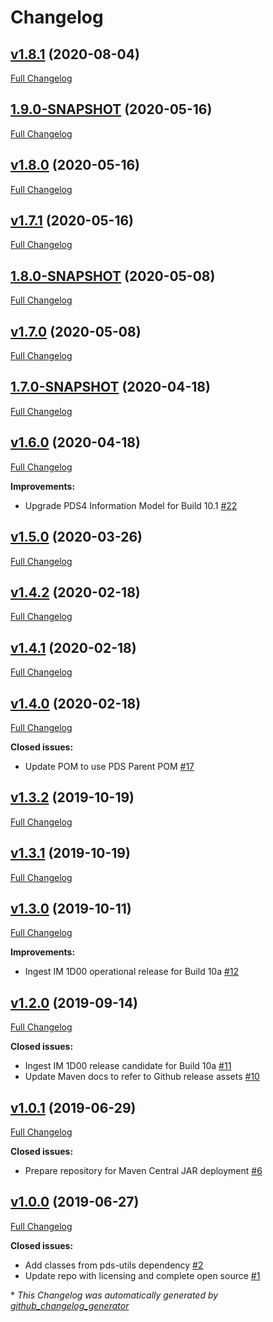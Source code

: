 # Changelog

## [v1.8.1](https://github.com/NASA-PDS/pds4-jparser/tree/v1.8.1) (2020-08-04)

[Full Changelog](https://github.com/NASA-PDS/pds4-jparser/compare/1.9.0-SNAPSHOT...v1.8.1)

## [1.9.0-SNAPSHOT](https://github.com/NASA-PDS/pds4-jparser/tree/1.9.0-SNAPSHOT) (2020-05-16)

[Full Changelog](https://github.com/NASA-PDS/pds4-jparser/compare/v1.8.0...1.9.0-SNAPSHOT)

## [v1.8.0](https://github.com/NASA-PDS/pds4-jparser/tree/v1.8.0) (2020-05-16)

[Full Changelog](https://github.com/NASA-PDS/pds4-jparser/compare/v1.7.1...v1.8.0)

## [v1.7.1](https://github.com/NASA-PDS/pds4-jparser/tree/v1.7.1) (2020-05-16)

[Full Changelog](https://github.com/NASA-PDS/pds4-jparser/compare/1.8.0-SNAPSHOT...v1.7.1)

## [1.8.0-SNAPSHOT](https://github.com/NASA-PDS/pds4-jparser/tree/1.8.0-SNAPSHOT) (2020-05-08)

[Full Changelog](https://github.com/NASA-PDS/pds4-jparser/compare/v1.7.0...1.8.0-SNAPSHOT)

## [v1.7.0](https://github.com/NASA-PDS/pds4-jparser/tree/v1.7.0) (2020-05-08)

[Full Changelog](https://github.com/NASA-PDS/pds4-jparser/compare/1.7.0-SNAPSHOT...v1.7.0)

## [1.7.0-SNAPSHOT](https://github.com/NASA-PDS/pds4-jparser/tree/1.7.0-SNAPSHOT) (2020-04-18)

[Full Changelog](https://github.com/NASA-PDS/pds4-jparser/compare/v1.6.0...1.7.0-SNAPSHOT)

## [v1.6.0](https://github.com/NASA-PDS/pds4-jparser/tree/v1.6.0) (2020-04-18)

[Full Changelog](https://github.com/NASA-PDS/pds4-jparser/compare/v1.5.0...v1.6.0)

**Improvements:**

- Upgrade PDS4 Information Model for Build 10.1 [\#22](https://github.com/NASA-PDS/pds4-jparser/issues/22)

## [v1.5.0](https://github.com/NASA-PDS/pds4-jparser/tree/v1.5.0) (2020-03-26)

[Full Changelog](https://github.com/NASA-PDS/pds4-jparser/compare/v1.4.2...v1.5.0)

## [v1.4.2](https://github.com/NASA-PDS/pds4-jparser/tree/v1.4.2) (2020-02-18)

[Full Changelog](https://github.com/NASA-PDS/pds4-jparser/compare/v1.4.1...v1.4.2)

## [v1.4.1](https://github.com/NASA-PDS/pds4-jparser/tree/v1.4.1) (2020-02-18)

[Full Changelog](https://github.com/NASA-PDS/pds4-jparser/compare/v1.4.0...v1.4.1)

## [v1.4.0](https://github.com/NASA-PDS/pds4-jparser/tree/v1.4.0) (2020-02-18)

[Full Changelog](https://github.com/NASA-PDS/pds4-jparser/compare/v1.3.2...v1.4.0)

**Closed issues:**

- Update POM to use PDS Parent POM [\#17](https://github.com/NASA-PDS/pds4-jparser/issues/17)

## [v1.3.2](https://github.com/NASA-PDS/pds4-jparser/tree/v1.3.2) (2019-10-19)

[Full Changelog](https://github.com/NASA-PDS/pds4-jparser/compare/v1.3.1...v1.3.2)

## [v1.3.1](https://github.com/NASA-PDS/pds4-jparser/tree/v1.3.1) (2019-10-19)

[Full Changelog](https://github.com/NASA-PDS/pds4-jparser/compare/v1.3.0...v1.3.1)

## [v1.3.0](https://github.com/NASA-PDS/pds4-jparser/tree/v1.3.0) (2019-10-11)

[Full Changelog](https://github.com/NASA-PDS/pds4-jparser/compare/v1.2.0...v1.3.0)

**Improvements:**

- Ingest IM 1D00 operational release for Build 10a [\#12](https://github.com/NASA-PDS/pds4-jparser/issues/12)

## [v1.2.0](https://github.com/NASA-PDS/pds4-jparser/tree/v1.2.0) (2019-09-14)

[Full Changelog](https://github.com/NASA-PDS/pds4-jparser/compare/v1.0.1...v1.2.0)

**Closed issues:**

- Ingest IM 1D00 release candidate for Build 10a [\#11](https://github.com/NASA-PDS/pds4-jparser/issues/11)
- Update Maven docs to refer to Github release assets [\#10](https://github.com/NASA-PDS/pds4-jparser/issues/10)

## [v1.0.1](https://github.com/NASA-PDS/pds4-jparser/tree/v1.0.1) (2019-06-29)

[Full Changelog](https://github.com/NASA-PDS/pds4-jparser/compare/v1.0.0...v1.0.1)

**Closed issues:**

- Prepare repository for Maven Central JAR deployment [\#6](https://github.com/NASA-PDS/pds4-jparser/issues/6)

## [v1.0.0](https://github.com/NASA-PDS/pds4-jparser/tree/v1.0.0) (2019-06-27)

[Full Changelog](https://github.com/NASA-PDS/pds4-jparser/compare/94f50b01a34611730c57d48e0029650627c65825...v1.0.0)

**Closed issues:**

- Add classes from pds-utils dependency [\#2](https://github.com/NASA-PDS/pds4-jparser/issues/2)
- Update repo with licensing and complete open source [\#1](https://github.com/NASA-PDS/pds4-jparser/issues/1)



\* *This Changelog was automatically generated by [github_changelog_generator](https://github.com/github-changelog-generator/github-changelog-generator)*
